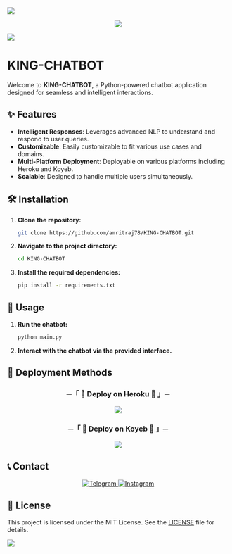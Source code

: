 <img src="https://user-images.githubusercontent.com/73097560/115834477-dbab4500-a447-11eb-908a-139a6edaec5c.gif">

<p align="center">
    <img src="https://files.catbox.moe/0kpdw9.jpg">
</p>

<img src="https://user-images.githubusercontent.com/73097560/115834477-dbab4500-a447-11eb-908a-139a6edaec5c.gif">

# KING-CHATBOT

Welcome to **KING-CHATBOT**, a Python-powered chatbot application designed for seamless and intelligent interactions.


## ✨ Features
- **Intelligent Responses**: Leverages advanced NLP to understand and respond to user queries.
- **Customizable**: Easily customizable to fit various use cases and domains.
- **Multi-Platform Deployment**: Deployable on various platforms including Heroku and Koyeb.
- **Scalable**: Designed to handle multiple users simultaneously.

## 🛠️ Installation

1. **Clone the repository:**
    ```bash
    git clone https://github.com/amritraj78/KING-CHATBOT.git
    ```
2. **Navigate to the project directory:**
    ```bash
    cd KING-CHATBOT
    ```
3. **Install the required dependencies:**
    ```bash
    pip install -r requirements.txt
    ```

## 🚀 Usage

1. **Run the chatbot:**
    ```bash
    python main.py
    ```
2. **Interact with the chatbot via the provided interface.**

## 🚀 Deployment Methods

<h3 align="center">
    ─「 🌟 Deploy on Heroku 🌟 」─
</h3>

<p align="center">
    <a href="https://dashboard.heroku.com/new?template=https://github.com/amritraj78/KING-CHATBOT">
        <img src="https://img.shields.io/badge/Deploy%20On%20Heroku-green?style=for-the-badge&logo=heroku">
    </a>
</p>

<h3 align="center">
    ─「 🌟 Deploy on Koyeb 🌟 」─
</h3>

<p align="center">
    <a href="https://app.koyeb.com/deploy?name=king-chatbot&type=git&repository=amritraj78%2FKING-CHATBOT&branch=master&builder=dockerfile">
        <img src="https://www.koyeb.com/static/images/deploy/button.svg">
    </a>
</p>

## 📞 Contact
<p align="center">
    <a href="https://t.me/ll_BRANDED_ll">
        <img title="Telegram" src="https://img.shields.io/badge/Telegram-%23000000.svg?&style=for-the-badge&logo=telegram&logoColor=61DAFB">
    </a>
    <a href="https://instagram.com/amrit_raj.9">
        <img title="Instagram" src="https://img.shields.io/badge/instagram-%23E4405F.svg?&style=for-the-badge&logo=instagram&logoColor=white">
    </a>
</p>

## 📜 License
This project is licensed under the MIT License. See the [LICENSE](LICENSE) file for details.

<img src="https://user-images.githubusercontent.com/73097560/115834477-dbab4500-a447-11eb-908a-139a6edaec5c.gif">
